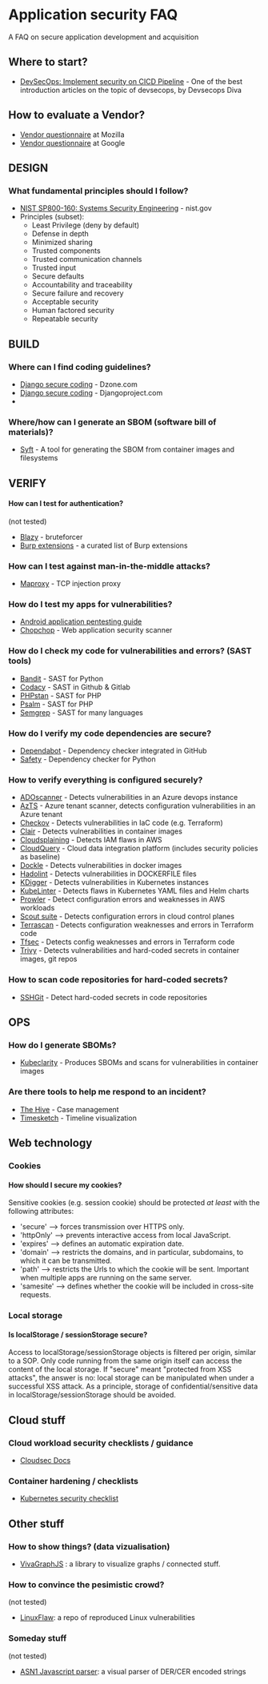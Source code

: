 # Application security FAQ
A FAQ on secure application development and acquisition

## Where to start? 
- [DevSecOps: Implement security on CICD Pipeline](https://medium.com/@DevOps-Diva.o/devsecops-implement-security-on-cicd-pipeline-19eb7aa22626) - One of the best introduction articles on the topic of devsecops, by Devsecops Diva


## How to evaluate a Vendor?
- [Vendor questionnaire](https://docs.google.com/document/d/1idP1gGuEgeinoL6m_hsZ8lQ8wz64BeI-S53n_9kwMkU) at Mozilla
- [Vendor questionnaire](https://github.com/google/vsaq) at Google
## DESIGN
### What fundamental principles should I follow?
- [NIST SP800-160: Systems Security Engineering](https://csrc.nist.gov/publications/detail/sp/800-160/vol-1/final) - nist.gov
- Principles (subset):
  - Least Privilege (deny by default)
  - Defense in depth
  - Minimized sharing
  - Trusted components
  - Trusted communication channels
  - Trusted input
  - Secure defaults
  - Accountability and traceability
  - Secure failure and recovery
  - Acceptable security
  - Human factored security
  - Repeatable security

## BUILD
### Where can I find coding guidelines?
- [Django secure coding](https://dzone.com/articles/protect-your-django-web-application-from-security-1) - Dzone.com
- [Django secure coding](https://docs.djangoproject.com/en/2.1/topics/security/) - Djangoproject.com
- 
### Where/how can I generate an SBOM (software bill of materials)?
- [Syft](https://github.com/anchore/syft) - A tool for generating the SBOM from container images and filesystems

## VERIFY
#### How can I test for authentication?
(not tested)
- [Blazy](https://github.com/s0md3v/Blazy) - bruteforcer
- [Burp extensions](https://github.com/snoopysecurity/awesome-burp-extensions) - a curated list of Burp extensions

### How can I test against man-in-the-middle attacks?
- [Maproxy](https://pypi.org/project/maproxy/) - TCP injection proxy

### How do I test my apps for vulnerabilities?
- [Android application pentesting guide](https://nightowl131.github.io/AAPG/)
- [Chopchop](https://github.com/michelin/ChopChop) - Web application security scanner

### How do I check my code for vulnerabilities and errors? (SAST tools)
- [Bandit](https://github.com/PyCQA/bandit) - SAST for Python
- [Codacy](https://www.codacy.com) - SAST in Github & Gitlab
- [PHPstan](https://github.com/phpstan/phpstan) - SAST for PHP
- [Psalm](https://psalm.dev/docs/running_psalm/installation/) - SAST for PHP
- [Semgrep](https://semgrep.dev/) - SAST for many languages


### How do I verify my code dependencies are secure?
- [Dependabot](https://docs.github.com/en/code-security/dependabot/working-with-dependabot) - Dependency checker integrated in GitHub
- [Safety](https://pypi.org/project/safety/) - Dependency checker for Python

### How to verify everything is configured securely?
- [ADOscanner](https://github.com/azsk/ADOScanner-docs) - Detects vulnerabilities in an Azure devops instance
- [AzTS](https://github.com/azsk/AzTS-docs) - Azure tenant scanner, detects configuration vulnerabilities in an Azure tenant
- [Checkov](https://www.checkov.io/) - Detects vulnerabilities in IaC code (e.g. Terraform)
- [Clair](https://github.com/quay/clair) - Detects vulnerabilities in container images
- [Cloudsplaining](https://github.com/salesforce/cloudsplaining) - Detects IAM flaws in AWS 
- [CloudQuery](https://github.com/quarkslab/kdigger) - Cloud data integration platform (includes security policies as baseline)
- [Dockle](https://github.com/goodwithtech/dockle) - Detects vulnerabilities in docker images
- [Hadolint](https://github.com/hadolint/hadolint) - Detects vulnerabilities in DOCKERFILE files
- [KDigger](https://github.com/quarkslab/kdigger) - Detects vulnerabilities in Kubernetes instances
- [KubeLinter](https://github.com/stackrox/kube-linter) - Detects flaws in Kubernetes YAML files and Helm charts
- [Prowler](https://github.com/prowler-cloud/prowler) - Detect configuration errors and weaknesses in AWS workloads
- [Scout suite](https://github.com/nccgroup/ScoutSuite) - Detects configuration errors in cloud control planes
- [Terrascan](https://terrasolid.com/products/terrascan/) - Detects configuration weaknesses and errors in Terraform code
- [Tfsec](https://github.com/aquasecurity/tfsec) - Detects config weaknesses and errors in Terraform code
- [Trivy](https://github.com/aquasecurity/trivy) - Detects vulnerabilities and hard-coded secrets in container images, git repos
 
### How to scan code repositories for hard-coded secrets?
- [SSHGit](https://github.com/eth0izzle/shhgit/) - Detect hard-coded secrets in code repositories

## OPS

### How do I generate SBOMs? 
- [Kubeclarity](https://github.com/openclarity/kubeclarity) - Produces SBOMs and scans for vulnerabilities in container images

### Are there tools to help me respond to an incident?
- [The Hive](https://thehive-project.org/) - Case management
- [Timesketch](https://github.com/google/timesketch) - Timeline visualization

## Web technology 
### Cookies
#### How should I secure my cookies?
Sensitive cookies (e.g. session cookie) should be protected *at least* with the following attributes:
- 'secure' --> forces transmission over HTTPS only.
- 'httpOnly' --> prevents interactive access from local JavaScript.
- 'expires' --> defines an automatic expiration date.
- 'domain' --> restricts the domains, and in particular, subdomains, to which it can be transmitted.
- 'path' --> restricts the Urls to which the cookie will be sent. Important when multiple apps are running on the same server.
- 'samesite' --> defines whether the cookie will be included in cross-site requests.

### Local storage
#### Is localStorage / sessionStorage secure?
Access to localStorage/sessionStorage objects is filtered per origin, similar to a SOP. Only code running from the same origin itself can access the content of the local storage. If "secure" meant "protected from XSS attacks", the answer is no: local storage can be manipulated when under a successful XSS attack. As a principle, storage of confidential/sensitive data in localStorage/sessionStorage should be avoided.

## Cloud stuff
### Cloud workload security checklists / guidance
- [Cloudsec Docs](https://cloudsecdocs.com/)

### Container hardening / checklists
- [Kubernetes security checklist](https://kubernetes.io/docs/concepts/security/security-checklist/)

## Other stuff
### How to show things? (data vizualisation)
- [VivaGraphJS](https://github.com/anvaka/VivaGraphJS) : a library to visualize graphs / connected stuff.

### How to convince the pesimistic crowd?
(not tested)
- [LinuxFlaw](https://github.com/VulnReproduction/LinuxFlaw): a repo of reproduced Linux vulnerabilities

### Someday stuff
(not tested)
- [ASN1 Javascript parser](http://lapo.it/asn1js/): a visual parser of DER/CER encoded strings
